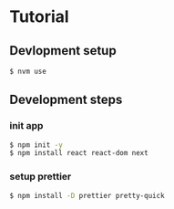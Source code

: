 
# Tutorial


## Devlopment setup
```bash
$ nvm use
```

## Development steps

### init app 
```bash
$ npm init -y
$ npm install react react-dom next
```

### setup prettier 
```bash
$ npm install -D prettier pretty-quick
```


